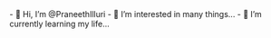 <SSH>
-  👋 Hi, I’m @PraneethIlluri
- 👀 I’m interested in many things...
- 🌱 I’m currently learning my life...
</SSH>

